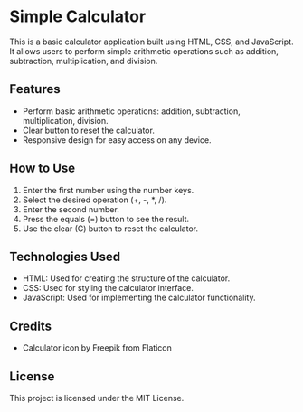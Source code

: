 # Simple Calculator

This is a basic calculator application built using HTML, CSS, and JavaScript. It allows users to perform simple arithmetic operations such as addition, subtraction, multiplication, and division.

## Features

- Perform basic arithmetic operations: addition, subtraction, multiplication, division.
- Clear button to reset the calculator.
- Responsive design for easy access on any device.

## How to Use

1. Enter the first number using the number keys.
2. Select the desired operation (+, -, \*, /).
3. Enter the second number.
4. Press the equals (=) button to see the result.
5. Use the clear (C) button to reset the calculator.

## Technologies Used

- HTML: Used for creating the structure of the calculator.
- CSS: Used for styling the calculator interface.
- JavaScript: Used for implementing the calculator functionality.

## Credits

- Calculator icon by Freepik from Flaticon

## License

This project is licensed under the MIT License.
